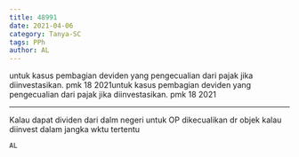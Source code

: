 ```yaml
---
title: 48991
date: 2021-04-06
category: Tanya-SC
tags: PPh
author: AL
---
```


untuk kasus pembagian deviden yang pengecualian dari pajak jika diinvestasikan. pmk 18 2021untuk kasus pembagian deviden yang pengecualian dari pajak jika diinvestasikan. pmk 18 2021

---

Kalau dapat dividen dari dalm negeri untuk OP dikecualikan dr objek kalau diinvest dalam jangka wktu tertentu

`AL`
